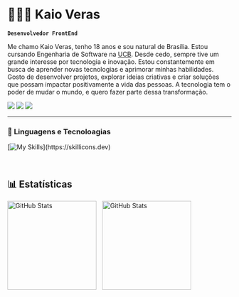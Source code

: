 # 🧑🏻‍💻 Kaio Veras

**`Desenvolvedor FrontEnd`**

Me chamo Kaio Veras, tenho 18 anos e sou natural de Brasília. Estou cursando Engenharia de Software na [UCB](https://ucb.catolica.edu.br/). Desde cedo, sempre tive um grande interesse por tecnologia e inovação. Estou constantemente em busca de aprender novas tecnologias e aprimorar minhas habilidades. Gosto de desenvolver projetos, explorar ideias criativas e criar soluções que possam impactar positivamente a vida das pessoas. A tecnologia tem o poder de mudar o mundo, e quero fazer parte dessa transformação.

<p align="left">
    <a href="https://www.linkedin.com/in/kaioveras/"><img src="https://img.shields.io/badge/LinkedIn-0077B5?style=for-the-badge&logo=linkedin&logoColor=white"/></a>
    <a href="#"><img src="https://img.shields.io/badge/Instagram-E4405F?style=for-the-badge&logo=instagram&logoColor=white"/></a>
    <a href="#"><img src="https://img.shields.io/badge/Portfolio-255E63?style=for-the-badge&logo=About.me&logoColor=white"/></a>
</p>

--- 

### 🤖 Linguagens e Tecnoloagias

[![My Skills](https://skillicons.dev/icons?i=html,css,js,ts,firebase,react,)](https://skillicons.dev)

<br/>

## 📊 Estatísticas

<img
    align="left"
    alt="GitHub Stats"
    height="200px"
    style="padding-right: 10px"
    src="https://github-readme-stats.vercel.app/api?username=KaioVeras&show_icons=true&theme=github_dark_dimmed&include_all_commits=true&locale=pt-br"
/>

<img
    align="left"
    alt="GitHub Stats"
    height="200px"
    style="padding-right: 10px"
    src="https://github-readme-stats.vercel.app/api/top-langs/?username=KaioVeras&theme=github_dark_dimmed&title=Tecnologias"
/>
